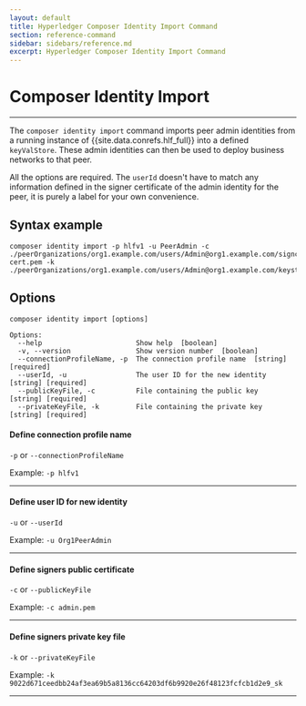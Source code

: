 ```yaml
---
layout: default
title: Hyperledger Composer Identity Import Command
section: reference-command
sidebar: sidebars/reference.md
excerpt: Hyperledger Composer Identity Import Command
---
```


# Composer Identity Import

---

The `composer identity import` command imports peer admin identities from a running instance of {{site.data.conrefs.hlf_full}} into a defined `keyValStore`. These admin identities can then be used to deploy business networks to that peer.

All the options are required. The `userId` doesn't have to match any information defined in the signer certificate of the admin identity for the peer, it is purely a label for your own convenience.


## Syntax example

```
composer identity import -p hlfv1 -u PeerAdmin -c ./peerOrganizations/org1.example.com/users/Admin@org1.example.com/signcerts/Admin@org1.example.com-cert.pem -k ./peerOrganizations/org1.example.com/users/Admin@org1.example.com/keystore/9022d671ceedbb24af3ea69b5a8136cc64203df6b9920e26f48123fcfcb1d2e9_sk
```

## Options

```
composer identity import [options]

Options:
  --help                       Show help  [boolean]
  -v, --version                Show version number  [boolean]
  --connectionProfileName, -p  The connection profile name  [string] [required]
  --userId, -u                 The user ID for the new identity  [string] [required]
  --publicKeyFile, -c          File containing the public key  [string] [required]
  --privateKeyFile, -k         File containing the private key  [string] [required]
```

#### Define connection profile name

`-p` or `--connectionProfileName`

Example: `-p hlfv1`

---

#### Define user ID for new identity

`-u` or `--userId`

Example: `-u Org1PeerAdmin`

---

#### Define signers public certificate

`-c` or `--publicKeyFile`

Example: `-c admin.pem`

---

#### Define signers private key file

`-k` or `--privateKeyFile`

Example: `-k 9022d671ceedbb24af3ea69b5a8136cc64203df6b9920e26f48123fcfcb1d2e9_sk`

---
